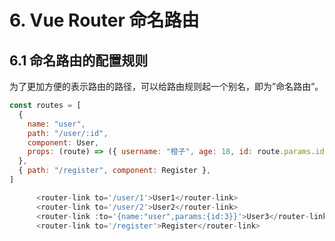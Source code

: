 # 6. Vue Router 命名路由

## 6.1 命名路由的配置规则

为了更加方便的表示路由的路径，可以给路由规则起一个别名，即为”命名路由”。

```js
const routes = [
  {
    name: "user",
    path: "/user/:id",
    component: User,
    props: (route) => ({ username: "橙子", age: 18, id: route.params.id }),
  },
  { path: "/register", component: Register },
]
```

```js
      <router-link to='/user/1'>User1</router-link>
      <router-link to='/user/2'>User2</router-link>
      <router-link :to='{name:"user",params:{id:3}}'>User3</router-link>
      <router-link to='/register'>Register</router-link>
```
